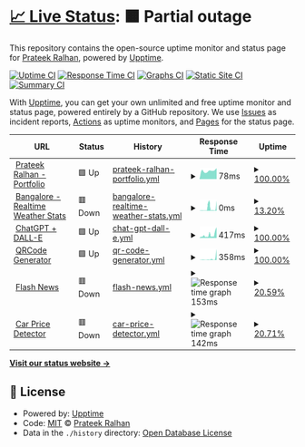 # [📈 Live Status](https://prateekralhan.github.io/status): <!--live status--> **🟧 Partial outage**

This repository contains the open-source uptime monitor and status page for [Prateek Ralhan](https://prateekralhan.github.io), powered by [Upptime](https://github.com/upptime/upptime).

[![Uptime CI](https://github.com/prateekralhan/status/workflows/Uptime%20CI/badge.svg)](https://github.com/prateekralhan/status/actions?query=workflow%3A%22Uptime+CI%22)
[![Response Time CI](https://github.com/prateekralhan/status/workflows/Response%20Time%20CI/badge.svg)](https://github.com/prateekralhan/status/actions?query=workflow%3A%22Response+Time+CI%22)
[![Graphs CI](https://github.com/prateekralhan/status/workflows/Graphs%20CI/badge.svg)](https://github.com/prateekralhan/status/actions?query=workflow%3A%22Graphs+CI%22)
[![Static Site CI](https://github.com/prateekralhan/status/workflows/Static%20Site%20CI/badge.svg)](https://github.com/prateekralhan/status/actions?query=workflow%3A%22Static+Site+CI%22)
[![Summary CI](https://github.com/prateekralhan/status/workflows/Summary%20CI/badge.svg)](https://github.com/prateekralhan/status/actions?query=workflow%3A%22Summary+CI%22)

With [Upptime](https://upptime.js.org), you can get your own unlimited and free uptime monitor and status page, powered entirely by a GitHub repository. We use [Issues](https://github.com/prateekralhan/status/issues) as incident reports, [Actions](https://github.com/prateekralhan/status/actions) as uptime monitors, and [Pages](https://prateekralhan.github.io/status) for the status page.

<!--start: status pages-->
<!-- This summary is generated by Upptime (https://github.com/upptime/upptime) -->
<!-- Do not edit this manually, your changes will be overwritten -->
<!-- prettier-ignore -->
| URL | Status | History | Response Time | Uptime |
| --- | ------ | ------- | ------------- | ------ |
| <img alt="" src="https://icons.duckduckgo.com/ip3/prateekralhan.github.io.ico" height="13"> [Prateek Ralhan - Portfolio](https://prateekralhan.github.io/) | 🟩 Up | [prateek-ralhan-portfolio.yml](https://github.com/prateekralhan/website-status/commits/HEAD/history/prateek-ralhan-portfolio.yml) | <details><summary><img alt="Response time graph" src="./graphs/prateek-ralhan-portfolio/response-time-week.png" height="20"> 78ms</summary><br><a href="https://prateekralhan.github.io/status/history/prateek-ralhan-portfolio"><img alt="Response time 78" src="https://img.shields.io/endpoint?url=https%3A%2F%2Fraw.githubusercontent.com%2Fprateekralhan%2Fwebsite-status%2FHEAD%2Fapi%2Fprateek-ralhan-portfolio%2Fresponse-time.json"></a><br><a href="https://prateekralhan.github.io/status/history/prateek-ralhan-portfolio"><img alt="24-hour response time 78" src="https://img.shields.io/endpoint?url=https%3A%2F%2Fraw.githubusercontent.com%2Fprateekralhan%2Fwebsite-status%2FHEAD%2Fapi%2Fprateek-ralhan-portfolio%2Fresponse-time-day.json"></a><br><a href="https://prateekralhan.github.io/status/history/prateek-ralhan-portfolio"><img alt="7-day response time 78" src="https://img.shields.io/endpoint?url=https%3A%2F%2Fraw.githubusercontent.com%2Fprateekralhan%2Fwebsite-status%2FHEAD%2Fapi%2Fprateek-ralhan-portfolio%2Fresponse-time-week.json"></a><br><a href="https://prateekralhan.github.io/status/history/prateek-ralhan-portfolio"><img alt="30-day response time 78" src="https://img.shields.io/endpoint?url=https%3A%2F%2Fraw.githubusercontent.com%2Fprateekralhan%2Fwebsite-status%2FHEAD%2Fapi%2Fprateek-ralhan-portfolio%2Fresponse-time-month.json"></a><br><a href="https://prateekralhan.github.io/status/history/prateek-ralhan-portfolio"><img alt="1-year response time 78" src="https://img.shields.io/endpoint?url=https%3A%2F%2Fraw.githubusercontent.com%2Fprateekralhan%2Fwebsite-status%2FHEAD%2Fapi%2Fprateek-ralhan-portfolio%2Fresponse-time-year.json"></a></details> | <details><summary><a href="https://prateekralhan.github.io/status/history/prateek-ralhan-portfolio">100.00%</a></summary><a href="https://prateekralhan.github.io/status/history/prateek-ralhan-portfolio"><img alt="All-time uptime 100.00%" src="https://img.shields.io/endpoint?url=https%3A%2F%2Fraw.githubusercontent.com%2Fprateekralhan%2Fwebsite-status%2FHEAD%2Fapi%2Fprateek-ralhan-portfolio%2Fuptime.json"></a><br><a href="https://prateekralhan.github.io/status/history/prateek-ralhan-portfolio"><img alt="24-hour uptime 100.00%" src="https://img.shields.io/endpoint?url=https%3A%2F%2Fraw.githubusercontent.com%2Fprateekralhan%2Fwebsite-status%2FHEAD%2Fapi%2Fprateek-ralhan-portfolio%2Fuptime-day.json"></a><br><a href="https://prateekralhan.github.io/status/history/prateek-ralhan-portfolio"><img alt="7-day uptime 100.00%" src="https://img.shields.io/endpoint?url=https%3A%2F%2Fraw.githubusercontent.com%2Fprateekralhan%2Fwebsite-status%2FHEAD%2Fapi%2Fprateek-ralhan-portfolio%2Fuptime-week.json"></a><br><a href="https://prateekralhan.github.io/status/history/prateek-ralhan-portfolio"><img alt="30-day uptime 100.00%" src="https://img.shields.io/endpoint?url=https%3A%2F%2Fraw.githubusercontent.com%2Fprateekralhan%2Fwebsite-status%2FHEAD%2Fapi%2Fprateek-ralhan-portfolio%2Fuptime-month.json"></a><br><a href="https://prateekralhan.github.io/status/history/prateek-ralhan-portfolio"><img alt="1-year uptime 100.00%" src="https://img.shields.io/endpoint?url=https%3A%2F%2Fraw.githubusercontent.com%2Fprateekralhan%2Fwebsite-status%2FHEAD%2Fapi%2Fprateek-ralhan-portfolio%2Fuptime-year.json"></a></details>
| <img alt="" src="https://icons.duckduckgo.com/ip3/bangalore-weather-stats.streamlit.app.ico" height="13"> [Bangalore - Realtime Weather Stats](https://bangalore-weather-stats.streamlit.app/) | 🟥 Down | [bangalore-realtime-weather-stats.yml](https://github.com/prateekralhan/website-status/commits/HEAD/history/bangalore-realtime-weather-stats.yml) | <details><summary><img alt="Response time graph" src="./graphs/bangalore-realtime-weather-stats/response-time-week.png" height="20"> 0ms</summary><br><a href="https://prateekralhan.github.io/status/history/bangalore-realtime-weather-stats"><img alt="Response time 0" src="https://img.shields.io/endpoint?url=https%3A%2F%2Fraw.githubusercontent.com%2Fprateekralhan%2Fwebsite-status%2FHEAD%2Fapi%2Fbangalore-realtime-weather-stats%2Fresponse-time.json"></a><br><a href="https://prateekralhan.github.io/status/history/bangalore-realtime-weather-stats"><img alt="24-hour response time 0" src="https://img.shields.io/endpoint?url=https%3A%2F%2Fraw.githubusercontent.com%2Fprateekralhan%2Fwebsite-status%2FHEAD%2Fapi%2Fbangalore-realtime-weather-stats%2Fresponse-time-day.json"></a><br><a href="https://prateekralhan.github.io/status/history/bangalore-realtime-weather-stats"><img alt="7-day response time 0" src="https://img.shields.io/endpoint?url=https%3A%2F%2Fraw.githubusercontent.com%2Fprateekralhan%2Fwebsite-status%2FHEAD%2Fapi%2Fbangalore-realtime-weather-stats%2Fresponse-time-week.json"></a><br><a href="https://prateekralhan.github.io/status/history/bangalore-realtime-weather-stats"><img alt="30-day response time 0" src="https://img.shields.io/endpoint?url=https%3A%2F%2Fraw.githubusercontent.com%2Fprateekralhan%2Fwebsite-status%2FHEAD%2Fapi%2Fbangalore-realtime-weather-stats%2Fresponse-time-month.json"></a><br><a href="https://prateekralhan.github.io/status/history/bangalore-realtime-weather-stats"><img alt="1-year response time 0" src="https://img.shields.io/endpoint?url=https%3A%2F%2Fraw.githubusercontent.com%2Fprateekralhan%2Fwebsite-status%2FHEAD%2Fapi%2Fbangalore-realtime-weather-stats%2Fresponse-time-year.json"></a></details> | <details><summary><a href="https://prateekralhan.github.io/status/history/bangalore-realtime-weather-stats">13.20%</a></summary><a href="https://prateekralhan.github.io/status/history/bangalore-realtime-weather-stats"><img alt="All-time uptime 13.20%" src="https://img.shields.io/endpoint?url=https%3A%2F%2Fraw.githubusercontent.com%2Fprateekralhan%2Fwebsite-status%2FHEAD%2Fapi%2Fbangalore-realtime-weather-stats%2Fuptime.json"></a><br><a href="https://prateekralhan.github.io/status/history/bangalore-realtime-weather-stats"><img alt="24-hour uptime 13.20%" src="https://img.shields.io/endpoint?url=https%3A%2F%2Fraw.githubusercontent.com%2Fprateekralhan%2Fwebsite-status%2FHEAD%2Fapi%2Fbangalore-realtime-weather-stats%2Fuptime-day.json"></a><br><a href="https://prateekralhan.github.io/status/history/bangalore-realtime-weather-stats"><img alt="7-day uptime 13.20%" src="https://img.shields.io/endpoint?url=https%3A%2F%2Fraw.githubusercontent.com%2Fprateekralhan%2Fwebsite-status%2FHEAD%2Fapi%2Fbangalore-realtime-weather-stats%2Fuptime-week.json"></a><br><a href="https://prateekralhan.github.io/status/history/bangalore-realtime-weather-stats"><img alt="30-day uptime 13.20%" src="https://img.shields.io/endpoint?url=https%3A%2F%2Fraw.githubusercontent.com%2Fprateekralhan%2Fwebsite-status%2FHEAD%2Fapi%2Fbangalore-realtime-weather-stats%2Fuptime-month.json"></a><br><a href="https://prateekralhan.github.io/status/history/bangalore-realtime-weather-stats"><img alt="1-year uptime 13.20%" src="https://img.shields.io/endpoint?url=https%3A%2F%2Fraw.githubusercontent.com%2Fprateekralhan%2Fwebsite-status%2FHEAD%2Fapi%2Fbangalore-realtime-weather-stats%2Fuptime-year.json"></a></details>
| <img alt="" src="https://icons.duckduckgo.com/ip3/streamlit-chatgpt-dalle2.onrender.com.ico" height="13"> [ChatGPT + DALL-E](https://streamlit-chatgpt-dalle2.onrender.com/) | 🟩 Up | [chat-gpt-dall-e.yml](https://github.com/prateekralhan/website-status/commits/HEAD/history/chat-gpt-dall-e.yml) | <details><summary><img alt="Response time graph" src="./graphs/chat-gpt-dall-e/response-time-week.png" height="20"> 417ms</summary><br><a href="https://prateekralhan.github.io/status/history/chat-gpt-dall-e"><img alt="Response time 417" src="https://img.shields.io/endpoint?url=https%3A%2F%2Fraw.githubusercontent.com%2Fprateekralhan%2Fwebsite-status%2FHEAD%2Fapi%2Fchat-gpt-dall-e%2Fresponse-time.json"></a><br><a href="https://prateekralhan.github.io/status/history/chat-gpt-dall-e"><img alt="24-hour response time 417" src="https://img.shields.io/endpoint?url=https%3A%2F%2Fraw.githubusercontent.com%2Fprateekralhan%2Fwebsite-status%2FHEAD%2Fapi%2Fchat-gpt-dall-e%2Fresponse-time-day.json"></a><br><a href="https://prateekralhan.github.io/status/history/chat-gpt-dall-e"><img alt="7-day response time 417" src="https://img.shields.io/endpoint?url=https%3A%2F%2Fraw.githubusercontent.com%2Fprateekralhan%2Fwebsite-status%2FHEAD%2Fapi%2Fchat-gpt-dall-e%2Fresponse-time-week.json"></a><br><a href="https://prateekralhan.github.io/status/history/chat-gpt-dall-e"><img alt="30-day response time 417" src="https://img.shields.io/endpoint?url=https%3A%2F%2Fraw.githubusercontent.com%2Fprateekralhan%2Fwebsite-status%2FHEAD%2Fapi%2Fchat-gpt-dall-e%2Fresponse-time-month.json"></a><br><a href="https://prateekralhan.github.io/status/history/chat-gpt-dall-e"><img alt="1-year response time 417" src="https://img.shields.io/endpoint?url=https%3A%2F%2Fraw.githubusercontent.com%2Fprateekralhan%2Fwebsite-status%2FHEAD%2Fapi%2Fchat-gpt-dall-e%2Fresponse-time-year.json"></a></details> | <details><summary><a href="https://prateekralhan.github.io/status/history/chat-gpt-dall-e">100.00%</a></summary><a href="https://prateekralhan.github.io/status/history/chat-gpt-dall-e"><img alt="All-time uptime 100.00%" src="https://img.shields.io/endpoint?url=https%3A%2F%2Fraw.githubusercontent.com%2Fprateekralhan%2Fwebsite-status%2FHEAD%2Fapi%2Fchat-gpt-dall-e%2Fuptime.json"></a><br><a href="https://prateekralhan.github.io/status/history/chat-gpt-dall-e"><img alt="24-hour uptime 100.00%" src="https://img.shields.io/endpoint?url=https%3A%2F%2Fraw.githubusercontent.com%2Fprateekralhan%2Fwebsite-status%2FHEAD%2Fapi%2Fchat-gpt-dall-e%2Fuptime-day.json"></a><br><a href="https://prateekralhan.github.io/status/history/chat-gpt-dall-e"><img alt="7-day uptime 100.00%" src="https://img.shields.io/endpoint?url=https%3A%2F%2Fraw.githubusercontent.com%2Fprateekralhan%2Fwebsite-status%2FHEAD%2Fapi%2Fchat-gpt-dall-e%2Fuptime-week.json"></a><br><a href="https://prateekralhan.github.io/status/history/chat-gpt-dall-e"><img alt="30-day uptime 100.00%" src="https://img.shields.io/endpoint?url=https%3A%2F%2Fraw.githubusercontent.com%2Fprateekralhan%2Fwebsite-status%2FHEAD%2Fapi%2Fchat-gpt-dall-e%2Fuptime-month.json"></a><br><a href="https://prateekralhan.github.io/status/history/chat-gpt-dall-e"><img alt="1-year uptime 100.00%" src="https://img.shields.io/endpoint?url=https%3A%2F%2Fraw.githubusercontent.com%2Fprateekralhan%2Fwebsite-status%2FHEAD%2Fapi%2Fchat-gpt-dall-e%2Fuptime-year.json"></a></details>
| <img alt="" src="https://icons.duckduckgo.com/ip3/qrcode-generator.onrender.com.ico" height="13"> [QRCode Generator](https://qrcode-generator.onrender.com/) | 🟩 Up | [qr-code-generator.yml](https://github.com/prateekralhan/website-status/commits/HEAD/history/qr-code-generator.yml) | <details><summary><img alt="Response time graph" src="./graphs/qr-code-generator/response-time-week.png" height="20"> 358ms</summary><br><a href="https://prateekralhan.github.io/status/history/qr-code-generator"><img alt="Response time 358" src="https://img.shields.io/endpoint?url=https%3A%2F%2Fraw.githubusercontent.com%2Fprateekralhan%2Fwebsite-status%2FHEAD%2Fapi%2Fqr-code-generator%2Fresponse-time.json"></a><br><a href="https://prateekralhan.github.io/status/history/qr-code-generator"><img alt="24-hour response time 358" src="https://img.shields.io/endpoint?url=https%3A%2F%2Fraw.githubusercontent.com%2Fprateekralhan%2Fwebsite-status%2FHEAD%2Fapi%2Fqr-code-generator%2Fresponse-time-day.json"></a><br><a href="https://prateekralhan.github.io/status/history/qr-code-generator"><img alt="7-day response time 358" src="https://img.shields.io/endpoint?url=https%3A%2F%2Fraw.githubusercontent.com%2Fprateekralhan%2Fwebsite-status%2FHEAD%2Fapi%2Fqr-code-generator%2Fresponse-time-week.json"></a><br><a href="https://prateekralhan.github.io/status/history/qr-code-generator"><img alt="30-day response time 358" src="https://img.shields.io/endpoint?url=https%3A%2F%2Fraw.githubusercontent.com%2Fprateekralhan%2Fwebsite-status%2FHEAD%2Fapi%2Fqr-code-generator%2Fresponse-time-month.json"></a><br><a href="https://prateekralhan.github.io/status/history/qr-code-generator"><img alt="1-year response time 358" src="https://img.shields.io/endpoint?url=https%3A%2F%2Fraw.githubusercontent.com%2Fprateekralhan%2Fwebsite-status%2FHEAD%2Fapi%2Fqr-code-generator%2Fresponse-time-year.json"></a></details> | <details><summary><a href="https://prateekralhan.github.io/status/history/qr-code-generator">100.00%</a></summary><a href="https://prateekralhan.github.io/status/history/qr-code-generator"><img alt="All-time uptime 100.00%" src="https://img.shields.io/endpoint?url=https%3A%2F%2Fraw.githubusercontent.com%2Fprateekralhan%2Fwebsite-status%2FHEAD%2Fapi%2Fqr-code-generator%2Fuptime.json"></a><br><a href="https://prateekralhan.github.io/status/history/qr-code-generator"><img alt="24-hour uptime 100.00%" src="https://img.shields.io/endpoint?url=https%3A%2F%2Fraw.githubusercontent.com%2Fprateekralhan%2Fwebsite-status%2FHEAD%2Fapi%2Fqr-code-generator%2Fuptime-day.json"></a><br><a href="https://prateekralhan.github.io/status/history/qr-code-generator"><img alt="7-day uptime 100.00%" src="https://img.shields.io/endpoint?url=https%3A%2F%2Fraw.githubusercontent.com%2Fprateekralhan%2Fwebsite-status%2FHEAD%2Fapi%2Fqr-code-generator%2Fuptime-week.json"></a><br><a href="https://prateekralhan.github.io/status/history/qr-code-generator"><img alt="30-day uptime 100.00%" src="https://img.shields.io/endpoint?url=https%3A%2F%2Fraw.githubusercontent.com%2Fprateekralhan%2Fwebsite-status%2FHEAD%2Fapi%2Fqr-code-generator%2Fuptime-month.json"></a><br><a href="https://prateekralhan.github.io/status/history/qr-code-generator"><img alt="1-year uptime 100.00%" src="https://img.shields.io/endpoint?url=https%3A%2F%2Fraw.githubusercontent.com%2Fprateekralhan%2Fwebsite-status%2FHEAD%2Fapi%2Fqr-code-generator%2Fuptime-year.json"></a></details>
| <img alt="" src="https://icons.duckduckgo.com/ip3/flash-news-python.herokuapp.com.ico" height="13"> [Flash News](https://flash-news-python.herokuapp.com/) | 🟥 Down | [flash-news.yml](https://github.com/prateekralhan/website-status/commits/HEAD/history/flash-news.yml) | <details><summary><img alt="Response time graph" src="./graphs/flash-news/response-time-week.png" height="20"> 153ms</summary><br><a href="https://prateekralhan.github.io/status/history/flash-news"><img alt="Response time 153" src="https://img.shields.io/endpoint?url=https%3A%2F%2Fraw.githubusercontent.com%2Fprateekralhan%2Fwebsite-status%2FHEAD%2Fapi%2Fflash-news%2Fresponse-time.json"></a><br><a href="https://prateekralhan.github.io/status/history/flash-news"><img alt="24-hour response time 153" src="https://img.shields.io/endpoint?url=https%3A%2F%2Fraw.githubusercontent.com%2Fprateekralhan%2Fwebsite-status%2FHEAD%2Fapi%2Fflash-news%2Fresponse-time-day.json"></a><br><a href="https://prateekralhan.github.io/status/history/flash-news"><img alt="7-day response time 153" src="https://img.shields.io/endpoint?url=https%3A%2F%2Fraw.githubusercontent.com%2Fprateekralhan%2Fwebsite-status%2FHEAD%2Fapi%2Fflash-news%2Fresponse-time-week.json"></a><br><a href="https://prateekralhan.github.io/status/history/flash-news"><img alt="30-day response time 153" src="https://img.shields.io/endpoint?url=https%3A%2F%2Fraw.githubusercontent.com%2Fprateekralhan%2Fwebsite-status%2FHEAD%2Fapi%2Fflash-news%2Fresponse-time-month.json"></a><br><a href="https://prateekralhan.github.io/status/history/flash-news"><img alt="1-year response time 153" src="https://img.shields.io/endpoint?url=https%3A%2F%2Fraw.githubusercontent.com%2Fprateekralhan%2Fwebsite-status%2FHEAD%2Fapi%2Fflash-news%2Fresponse-time-year.json"></a></details> | <details><summary><a href="https://prateekralhan.github.io/status/history/flash-news">20.59%</a></summary><a href="https://prateekralhan.github.io/status/history/flash-news"><img alt="All-time uptime 20.59%" src="https://img.shields.io/endpoint?url=https%3A%2F%2Fraw.githubusercontent.com%2Fprateekralhan%2Fwebsite-status%2FHEAD%2Fapi%2Fflash-news%2Fuptime.json"></a><br><a href="https://prateekralhan.github.io/status/history/flash-news"><img alt="24-hour uptime 20.59%" src="https://img.shields.io/endpoint?url=https%3A%2F%2Fraw.githubusercontent.com%2Fprateekralhan%2Fwebsite-status%2FHEAD%2Fapi%2Fflash-news%2Fuptime-day.json"></a><br><a href="https://prateekralhan.github.io/status/history/flash-news"><img alt="7-day uptime 20.59%" src="https://img.shields.io/endpoint?url=https%3A%2F%2Fraw.githubusercontent.com%2Fprateekralhan%2Fwebsite-status%2FHEAD%2Fapi%2Fflash-news%2Fuptime-week.json"></a><br><a href="https://prateekralhan.github.io/status/history/flash-news"><img alt="30-day uptime 20.59%" src="https://img.shields.io/endpoint?url=https%3A%2F%2Fraw.githubusercontent.com%2Fprateekralhan%2Fwebsite-status%2FHEAD%2Fapi%2Fflash-news%2Fuptime-month.json"></a><br><a href="https://prateekralhan.github.io/status/history/flash-news"><img alt="1-year uptime 20.59%" src="https://img.shields.io/endpoint?url=https%3A%2F%2Fraw.githubusercontent.com%2Fprateekralhan%2Fwebsite-status%2FHEAD%2Fapi%2Fflash-news%2Fuptime-year.json"></a></details>
| <img alt="" src="https://icons.duckduckgo.com/ip3/car-price-predict-app.herokuapp.com.ico" height="13"> [Car Price Detector](https://car-price-predict-app.herokuapp.com/) | 🟥 Down | [car-price-detector.yml](https://github.com/prateekralhan/website-status/commits/HEAD/history/car-price-detector.yml) | <details><summary><img alt="Response time graph" src="./graphs/car-price-detector/response-time-week.png" height="20"> 142ms</summary><br><a href="https://prateekralhan.github.io/status/history/car-price-detector"><img alt="Response time 142" src="https://img.shields.io/endpoint?url=https%3A%2F%2Fraw.githubusercontent.com%2Fprateekralhan%2Fwebsite-status%2FHEAD%2Fapi%2Fcar-price-detector%2Fresponse-time.json"></a><br><a href="https://prateekralhan.github.io/status/history/car-price-detector"><img alt="24-hour response time 142" src="https://img.shields.io/endpoint?url=https%3A%2F%2Fraw.githubusercontent.com%2Fprateekralhan%2Fwebsite-status%2FHEAD%2Fapi%2Fcar-price-detector%2Fresponse-time-day.json"></a><br><a href="https://prateekralhan.github.io/status/history/car-price-detector"><img alt="7-day response time 142" src="https://img.shields.io/endpoint?url=https%3A%2F%2Fraw.githubusercontent.com%2Fprateekralhan%2Fwebsite-status%2FHEAD%2Fapi%2Fcar-price-detector%2Fresponse-time-week.json"></a><br><a href="https://prateekralhan.github.io/status/history/car-price-detector"><img alt="30-day response time 142" src="https://img.shields.io/endpoint?url=https%3A%2F%2Fraw.githubusercontent.com%2Fprateekralhan%2Fwebsite-status%2FHEAD%2Fapi%2Fcar-price-detector%2Fresponse-time-month.json"></a><br><a href="https://prateekralhan.github.io/status/history/car-price-detector"><img alt="1-year response time 142" src="https://img.shields.io/endpoint?url=https%3A%2F%2Fraw.githubusercontent.com%2Fprateekralhan%2Fwebsite-status%2FHEAD%2Fapi%2Fcar-price-detector%2Fresponse-time-year.json"></a></details> | <details><summary><a href="https://prateekralhan.github.io/status/history/car-price-detector">20.71%</a></summary><a href="https://prateekralhan.github.io/status/history/car-price-detector"><img alt="All-time uptime 20.71%" src="https://img.shields.io/endpoint?url=https%3A%2F%2Fraw.githubusercontent.com%2Fprateekralhan%2Fwebsite-status%2FHEAD%2Fapi%2Fcar-price-detector%2Fuptime.json"></a><br><a href="https://prateekralhan.github.io/status/history/car-price-detector"><img alt="24-hour uptime 20.71%" src="https://img.shields.io/endpoint?url=https%3A%2F%2Fraw.githubusercontent.com%2Fprateekralhan%2Fwebsite-status%2FHEAD%2Fapi%2Fcar-price-detector%2Fuptime-day.json"></a><br><a href="https://prateekralhan.github.io/status/history/car-price-detector"><img alt="7-day uptime 20.71%" src="https://img.shields.io/endpoint?url=https%3A%2F%2Fraw.githubusercontent.com%2Fprateekralhan%2Fwebsite-status%2FHEAD%2Fapi%2Fcar-price-detector%2Fuptime-week.json"></a><br><a href="https://prateekralhan.github.io/status/history/car-price-detector"><img alt="30-day uptime 20.71%" src="https://img.shields.io/endpoint?url=https%3A%2F%2Fraw.githubusercontent.com%2Fprateekralhan%2Fwebsite-status%2FHEAD%2Fapi%2Fcar-price-detector%2Fuptime-month.json"></a><br><a href="https://prateekralhan.github.io/status/history/car-price-detector"><img alt="1-year uptime 20.71%" src="https://img.shields.io/endpoint?url=https%3A%2F%2Fraw.githubusercontent.com%2Fprateekralhan%2Fwebsite-status%2FHEAD%2Fapi%2Fcar-price-detector%2Fuptime-year.json"></a></details>

<!--end: status pages-->

[**Visit our status website →**](https://prateekralhan.github.io/status)

## 📄 License

- Powered by: [Upptime](https://github.com/upptime/upptime)
- Code: [MIT](./LICENSE) © [Prateek Ralhan](https://prateekralhan.github.io/)
- Data in the `./history` directory: [Open Database License](https://opendatacommons.org/licenses/odbl/1-0/)
